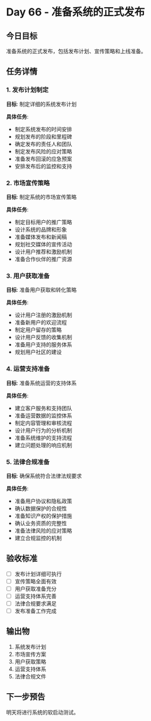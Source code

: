 # Day 66 - 准备系统的正式发布

## 今日目标
准备系统的正式发布，包括发布计划、宣传策略和上线准备。

## 任务详情

### 1. 发布计划制定
**目标**: 制定详细的系统发布计划

**具体任务**:
- 制定系统发布的时间安排
- 规划发布的阶段和里程碑
- 确定发布的责任人和团队
- 制定发布风险的应对策略
- 准备发布回滚的应急预案
- 安排发布后的监控和支持

### 2. 市场宣传策略
**目标**: 制定系统的市场宣传策略

**具体任务**:
- 制定目标用户的推广策略
- 设计系统的品牌和形象
- 准备媒体发布和新闻稿
- 规划社交媒体的宣传活动
- 设计用户推荐和激励机制
- 准备合作伙伴的推广资源

### 3. 用户获取准备
**目标**: 准备用户获取和转化策略

**具体任务**:
- 设计用户注册的激励机制
- 准备新用户的欢迎流程
- 制定用户留存的策略
- 设计用户反馈的收集机制
- 准备用户支持的服务体系
- 规划用户社区的建设

### 4. 运营支持准备
**目标**: 准备系统运营的支持体系

**具体任务**:
- 建立客户服务和支持团队
- 准备运营数据的监控体系
- 制定内容管理和审核流程
- 设计用户行为的分析机制
- 准备系统维护的支持流程
- 建立问题处理的响应机制

### 5. 法律合规准备
**目标**: 确保系统符合法律法规要求

**具体任务**:
- 准备用户协议和隐私政策
- 确认数据保护的合规性
- 准备知识产权的保护措施
- 确认业务资质的完整性
- 准备法律风险的应对策略
- 建立合规监控的机制

## 验收标准
- [ ] 发布计划详细可执行
- [ ] 宣传策略全面有效
- [ ] 用户获取准备充分
- [ ] 运营支持体系完善
- [ ] 法律合规要求满足
- [ ] 发布准备工作完成

## 输出物
1. 系统发布计划
2. 市场宣传方案
3. 用户获取策略
4. 运营支持体系
5. 法律合规文件

## 下一步预告
明天将进行系统的软启动测试。

